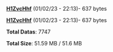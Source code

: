 [**H1ZvcHhf**](/data/H1ZvcHhf.txt) (01/02/23 - 22:13)- 637 bytes

[**H1ZvcHhf**](/data/H1ZvcHhf.txt) (01/02/23 - 22:13)- 637 bytes

**Total Datas**: 7747

**Total Size**: 51.59 MB / 51.6 MB
